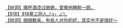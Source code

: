 [【树洞】哪杯酒烫过肺腑，曾换他睥睨一顾。](http://tieba.baidu.com/p/2720262633?see_lz=1&pn=)   
[【818】818基三同人_(:з」∠)_](http://tieba.baidu.com/p/2720895533?see_lz=1&pn=)   
[【树洞】细细数来，有些人对你的好，其实也不是很好～](http://tieba.baidu.com/p/2722061132?see_lz=1&pn=)   
